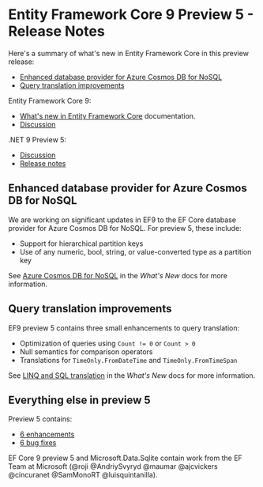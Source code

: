 # Entity Framework Core 9 Preview 5 - Release Notes

Here's a summary of what's new in Entity Framework Core in this preview release:

- [Enhanced database provider for Azure Cosmos DB for NoSQL](#enhanced-database-provider-for-azure-cosmos-db-for-nosql)
- [Query translation improvements](#query-translation-improvements)

Entity Framework Core 9:

- [What's new in Entity Framework Core](https://learn.microsoft.com/ef/core/what-is-new/ef-core-9.0/whatsnew) documentation.
- [Discussion](https://github.com/dotnet/efcore/issues/33030)

.NET 9 Preview 5:

- [Discussion](https://aka.ms/dotnet/9/preview5)
- [Release notes](./README.md)

## Enhanced database provider for Azure Cosmos DB for NoSQL

We are working on significant updates in EF9 to the EF Core database provider for Azure Cosmos DB for NoSQL. For preview 5, these include:

- Support for hierarchical partition keys
- Use of any numeric, bool, string, or value-converted type as a partition key

See [Azure Cosmos DB for NoSQL](https://learn.microsoft.com/ef/core/what-is-new/ef-core-9.0/whatsnew#cosmos) in the _What's New_ docs for more information.

## Query translation improvements

EF9 preview 5 contains three small enhancements to query translation:

- Optimization of queries using `Count != 0` or `Count > 0`
- Null semantics for comparison operators
- Translations for `TimeOnly.FromDateTime` and `TimeOnly.FromTimeSpan`

See [LINQ and SQL translation](https://learn.microsoft.com/ef/core/what-is-new/ef-core-9.0/whatsnew#linq-and-sql-translation) in the _What's New_ docs for more information.

## Everything else in preview 5

Preview 5 contains:

- [6 enhancements](https://github.com/dotnet/efcore/issues?q=is%3Aissue+milestone%3A9.0.0-preview5+is%3Aclosed+label%3Atype-enhancement+)
- [6 bug fixes](https://github.com/dotnet/efcore/issues?q=is%3Aissue+milestone%3A9.0.0-preview5+is%3Aclosed+label%3Atype-bug)

EF Core 9 preview 5 and Microsoft.Data.Sqlite contain work from the EF Team at Microsoft (@roji @AndriySvyryd @maumar @ajcvickers @cincuranet @SamMonoRT @luisquintanilla).
